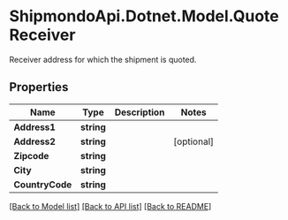 # ShipmondoApi.Dotnet.Model.QuoteReceiver
Receiver address for which the shipment is quoted.

## Properties

Name | Type | Description | Notes
------------ | ------------- | ------------- | -------------
**Address1** | **string** |  | 
**Address2** | **string** |  | [optional] 
**Zipcode** | **string** |  | 
**City** | **string** |  | 
**CountryCode** | **string** |  | 

[[Back to Model list]](../README.md#documentation-for-models) [[Back to API list]](../README.md#documentation-for-api-endpoints) [[Back to README]](../README.md)


